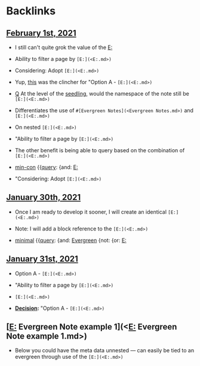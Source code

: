 
# Backlinks
## [February 1st, 2021](<February 1st, 2021.md>)
- I still can't quite grok the value of the [E:](<E:.md>)

- Ability to filter a page by `[E:](<E:.md>)`

- Considering: Adopt `[E:](<E:.md>)`

- Yup, [this](((QKH6Nx7jZ))) was the clincher for "Option A - `[E:](<E:.md>)`

- [Q](<Q.md>) At the level of the [seedling]([seedlings](<seedlings.md>)), would the namespace of the note still be `[E:](<E:.md>)`

- Differentiates the use of `#[Evergreen Notes](<Evergreen Notes.md>)` and `[E:](<E:.md>)`

- On nested `[E:](<E:.md>)`

- "Ability to filter a page by `[E:](<E:.md>)`

- The other benefit is being able to query based on the combination of `[E:](<E:.md>)`

- [min-con](<min-con.md>) {{[query](<query.md>): {and: [E:](<E:.md>)

- "Considering: Adopt `[E:](<E:.md>)`

## [January 30th, 2021](<January 30th, 2021.md>)
- Once I am ready to develop it sooner, I will create an identical `[E:](<E:.md>)`

- Note: I will add a block reference to the `[E:](<E:.md>)`

- [minimal](<minimal.md>) {{[query](<query.md>): {and: [Evergreen](<Evergreen.md>) {not: {or: [E:](<E:.md>)

## [January 31st, 2021](<January 31st, 2021.md>)
- Option A - `[E:](<E:.md>)`

- "Ability to filter a page by `[E:](<E:.md>)`

- `[E:](<E:.md>)`

- **[Decision](<Decision.md>):** "Option A - `[E:](<E:.md>)`

## [[E:](<[E:.md>) Evergreen Note example 1](<[E:](<E:.md>) Evergreen Note example 1.md>)
- Below you could have the meta data unnested — can easily be tied to an evergreen through use of the `[E:](<E:.md>)`

